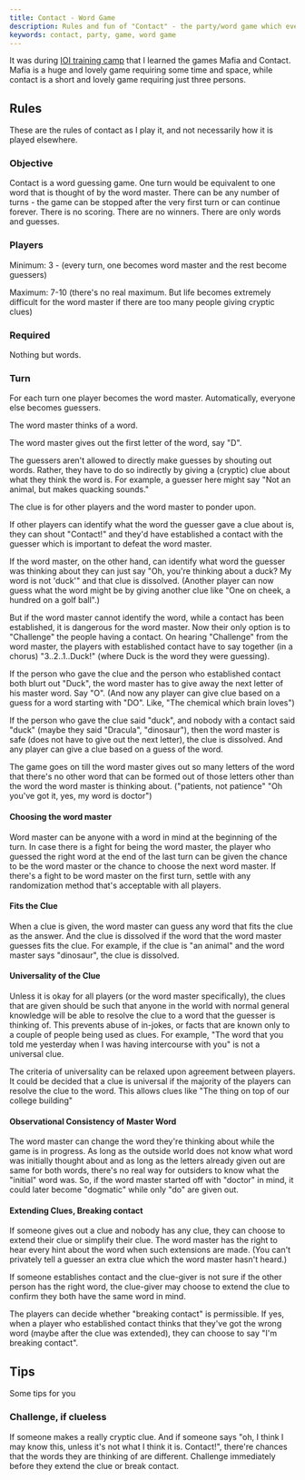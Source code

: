 ```yaml
---
title: Contact - Word Game
description: Rules and fun of "Contact" - the party/word game which everyone play.
keywords: contact, party, game, word game
---
```

It was during [IOI training camp](https://www.quora.com/How-was-your-first-programming-contest-experience/answer/Akshay-S-Dinesh?share=1) that I learned the games Mafia and Contact. Mafia is a huge and lovely game requiring some time and space, while contact is a short and lovely game requiring just three persons.

## Rules ##
These are the rules of contact as I play it, and not necessarily how it is played elsewhere.

### Objective ###
Contact is a word guessing game. One turn would be equivalent to one word that is thought of by the word master. There can be any number of turns - the game can be stopped after the very first turn or can continue forever. There is no scoring. There are no winners. There are only words and guesses.

### Players ###
Minimum: 3 - (every turn, one becomes word master and the rest become guessers)

Maximum: 7-10 (there's no real maximum. But life becomes extremely difficult for the word master if there are too many people giving cryptic clues)

### Required ###
Nothing but words.

### Turn ###
For each turn one player becomes the word master. Automatically, everyone else becomes guessers.

The word master thinks of a word.

The word master gives out the first letter of the word, say "D".

The guessers aren't allowed to directly make guesses by shouting out words. Rather, they have to do so indirectly by giving a (cryptic) clue about what they think the word is. For example, a guesser here might say "Not an animal, but makes quacking sounds."

The clue is for other players and the word master to ponder upon.

If other players can identify what the word the guesser gave a clue about is, they can shout "Contact!" and they'd have established a contact with the guesser which is important to defeat the word master.

If the word master, on the other hand, can identify what word the guesser was thinking about they can just say "Oh, you're thinking about a duck? My word is not 'duck'" and that clue is dissolved. (Another player can now guess what the word might be by giving another clue like "One on cheek, a hundred on a golf ball".)

But if the word master cannot identify the word, while a contact has been established, it is dangerous for the word master. Now their only option is to "Challenge" the people having a contact. On hearing "Challenge" from the word master, the players with established contact have to say together (in a chorus) "3..2..1..Duck!" (where Duck is the word they were guessing).

If the person who gave the clue and the person who established contact both blurt out "Duck", the word master has to give away the next letter of his master word. Say "O". (And now any player can give clue based on a guess for a word starting with "DO". Like, "The chemical which brain loves")

If the person who gave the clue said "duck", and nobody with a contact said "duck" (maybe they said "Dracula", "dinosaur"), then the word master is safe (does not have to give out the next letter), the clue is dissolved. And any player can give a clue based on a guess of the word.

The game goes on till the word master gives out so many letters of the word that there's no other word that can be formed out of those letters other than the word the word master is thinking about. ("patients, not patience" "Oh you've got it, yes, my word is doctor")

#### Choosing the word master ####
Word master can be anyone with a word in mind at the beginning of the turn. In case there is a fight for being the word master, the player who guessed the right word at the end of the last turn can be given the chance to be the word master or the chance to choose the next word master. If there's a fight to be word master on the first turn, settle with any randomization method that's acceptable with all players.

#### Fits the Clue ####
When a clue is given, the word master can guess any word that fits the clue as the answer. And the clue is dissolved if the word that the word master guesses fits the clue. For example, if the clue is "an animal" and the word master says "dinosaur", the clue is dissolved.

#### Universality of the Clue ####
Unless it is okay for all players (or the word master specifically), the clues that are given should be such that anyone in the world with normal general knowledge will be able to resolve the clue to a word that the guesser is thinking of. This prevents abuse of in-jokes, or facts that are known only to a couple of people being used as clues. For example, "The word that you told me yesterday when I was having intercourse with you" is not a universal clue.

The criteria of universality can be relaxed upon agreement between players. It could be decided that a clue is universal if the majority of the players can resolve the clue to the word. This allows clues like "The thing on top of our college building"

#### Observational Consistency of Master Word ####
The word master can change the word they're thinking about while the game is in progress. As long as the outside world does not know what word was initially thought about and as long as the letters already given out are same for both words, there's no real way for outsiders to know what the "initial" word was. So, if the word master started off with "doctor" in mind, it could later become "dogmatic" while only "do" are given out.

#### Extending Clues, Breaking contact ####
If someone gives out a clue and nobody has any clue, they can choose to extend their clue or simplify their clue. The word master has the right to hear every hint about the word when such extensions are made. (You can't privately tell a guesser an extra clue which the word master hasn't heard.)

If someone establishes contact and the clue-giver is not sure if the other person has the right word, the clue-giver may choose to extend the clue to confirm they both have the same word in mind.

The players can decide whether "breaking contact" is permissible. If yes, when a player who established contact thinks that they've got the wrong word (maybe after the clue was extended), they can choose to say "I'm breaking contact".

## Tips ##
Some tips for you
### Challenge, if clueless ###
If someone makes a really cryptic clue. And if someone says "oh, I think I may know this, unless it's not what I think it is. Contact!", there're chances that the words they are thinking of are different. Challenge immediately before they extend the clue or break contact. 
